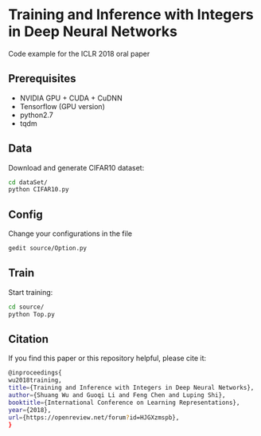 # Training and Inference with Integers in Deep Neural Networks

Code example for the ICLR 2018 oral paper

## Prerequisites
- NVIDIA GPU + CUDA + CuDNN
- Tensorflow (GPU version)
- python2.7
- tqdm


## Data
Download and generate CIFAR10 dataset: 
```bash
cd dataSet/
python CIFAR10.py
```

## Config
Change your configurations in the file
```bash
gedit source/Option.py
```
## Train
Start training:
```bash
cd source/
python Top.py
```
## Citation
If you find this paper or this repository helpful, please cite it:
```bash
@inproceedings{
wu2018training,
title={Training and Inference with Integers in Deep Neural Networks},
author={Shuang Wu and Guoqi Li and Feng Chen and Luping Shi},
booktitle={International Conference on Learning Representations},
year={2018},
url={https://openreview.net/forum?id=HJGXzmspb},
} 
```


